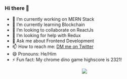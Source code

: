 ### Hi there 👋

- 🔭 I’m currently working on MERN Stack
- 🌱 I’m currently learning Blockchain
- 👯 I’m looking to collaborate on ReactJs
- 🤔 I’m looking for help with Redux
- 💬 Ask me about Frontend Development
- 📫 How to reach me: [DM me on Twitter](https://twitter.com/ayushj22)
- 😄 Pronouns: He/Him
- ⚡ Fun fact: My chrome dino game highscore is 2321!


<p align="center">
  <img src="https://github-readme-stats.vercel.app/api?username=Ayushjain2205&show_icons=true&theme=tokyonight&line_height=52" />
</p>

